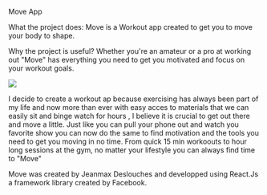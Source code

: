 
Move App

What the project does:
Move is a Workout app created to get you to move your body to shape.

Why the project is useful?
Whether you're an amateur or a pro at working out "Move" has everything you need
to get you motivated and focus on your workout goals. 

![](name-of-giphy-2.gif)

I decide to create a workout ap because exercising has always been part of my life
and now more than ever with easy acces to materials that we can easily sit and binge watch 
for hours , I believe it is crucial to get out there and move a little.
Just like you can pull your phone out and watch you favorite show you can now do the same to find motivation and 
the tools you need to get you moving in no time.
From quick 15 min workoouts to hour long sessions at the gym, no matter your lifestyle you can always find time to "Move"

 
 
 Move was created by Jeanmax Deslouches and developped using React.Js a framework library created by Facebook.

